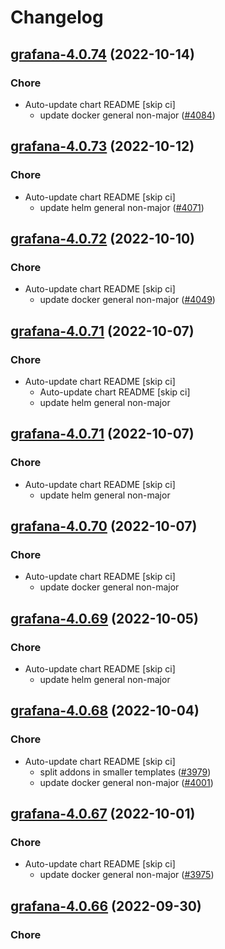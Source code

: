 # Changelog



## [grafana-4.0.74](https://github.com/truecharts/charts/compare/grafana-image-renderer-0.0.30...grafana-4.0.74) (2022-10-14)

### Chore

- Auto-update chart README [skip ci]
  - update docker general non-major ([#4084](https://github.com/truecharts/charts/issues/4084))




## [grafana-4.0.73](https://github.com/truecharts/charts/compare/grafana-4.0.72...grafana-4.0.73) (2022-10-12)

### Chore

- Auto-update chart README [skip ci]
  - update helm general non-major ([#4071](https://github.com/truecharts/charts/issues/4071))




## [grafana-4.0.72](https://github.com/truecharts/charts/compare/grafana-4.0.71...grafana-4.0.72) (2022-10-10)

### Chore

- Auto-update chart README [skip ci]
  - update docker general non-major ([#4049](https://github.com/truecharts/charts/issues/4049))




## [grafana-4.0.71](https://github.com/truecharts/charts/compare/grafana-4.0.70...grafana-4.0.71) (2022-10-07)

### Chore

- Auto-update chart README [skip ci]
  - Auto-update chart README [skip ci]
  - update helm general non-major




## [grafana-4.0.71](https://github.com/truecharts/charts/compare/grafana-4.0.70...grafana-4.0.71) (2022-10-07)

### Chore

- Auto-update chart README [skip ci]
  - update helm general non-major




## [grafana-4.0.70](https://github.com/truecharts/charts/compare/grafana-image-renderer-0.0.28...grafana-4.0.70) (2022-10-07)

### Chore

- Auto-update chart README [skip ci]
  - update docker general non-major




## [grafana-4.0.69](https://github.com/truecharts/charts/compare/grafana-4.0.68...grafana-4.0.69) (2022-10-05)

### Chore

- Auto-update chart README [skip ci]
  - update helm general non-major




## [grafana-4.0.68](https://github.com/truecharts/charts/compare/grafana-4.0.67...grafana-4.0.68) (2022-10-04)

### Chore

- Auto-update chart README [skip ci]
  - split addons in smaller templates ([#3979](https://github.com/truecharts/charts/issues/3979))
  - update docker general non-major ([#4001](https://github.com/truecharts/charts/issues/4001))




## [grafana-4.0.67](https://github.com/truecharts/charts/compare/grafana-4.0.66...grafana-4.0.67) (2022-10-01)

### Chore

- Auto-update chart README [skip ci]
  - update docker general non-major ([#3975](https://github.com/truecharts/charts/issues/3975))




## [grafana-4.0.66](https://github.com/truecharts/charts/compare/grafana-image-renderer-0.0.27...grafana-4.0.66) (2022-09-30)

### Chore
